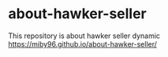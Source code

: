 # about-hawker-seller
This repository is about hawker seller dynamic
https://miby96.github.io/about-hawker-seller/

